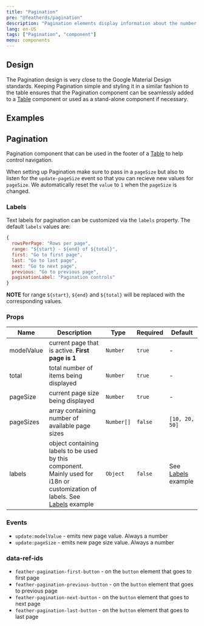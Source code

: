 ```yaml
---
title: "Pagination"
pre: "@featherds/pagination"
description: "Pagination elements display information about the number of pages that exist of a list of items and provide controls to navigate through them."
lang: en-US
tags: ["Pagination", "component"]
menu: components
---
```


## Design

The Pagination design is very close to the Google Material Design standards. Keeping Pagination simple and styling it in a similar fashion to the table ensures that the Pagination component can be seamlessly added to a [Table](/components/table) component or used as a stand-alone component if necessary.

## Examples

<Pagination-Examples />

## Pagination

Pagination component that can be used in the footer of a [Table](/components/table) to help control navigation.

When setting up Pagination make sure to pass in a `pageSize` but also to listen for the `update-pageSize` event so that you can recieve new values for `pageSize`. We automatically reset the `value` to `1` when the `pageSize` is changed.

### Labels

Text labels for pagination can be customized via the `labels` property. The default `labels` values are:

```js
{
  rowsPerPage: "Rows per page",
  range: "${start} - ${end} of ${total}",
  first: "Go to first page",
  last: "Go to last page",
  next: "Go to next page",
  previous: "Go to previous page",
  paginationLabel: "Pagination controls"
}
```

**NOTE** for range `${start}`, `${end}` and `${total}` will be replaced with the corresponding values.

### Props

| Name       | Description                                                                                                                           | Type       | Required | Default                       |
| ---------- | ------------------------------------------------------------------------------------------------------------------------------------- | ---------- | -------- | ----------------------------- |
| modelValue | current page that is active. **First page is 1**                                                                                      | `Number`   | `true`   | -                             |
| total      | total number of items being displayed                                                                                                 | `Number`   | `true`   | -                             |
| pageSize   | current page size being displayed                                                                                                     | `Number`   | `true`   | -                             |
| pageSizes  | array containing number of available page sizes                                                                                       | `Number[]` | `false`  | `[10, 20, 50]`                |
| labels     | object containing labels to be used by this component. Mainly used for i18n or customization of labels. See [Labels](#labels) example | `Object`   | `false`  | See [Labels](#labels) example |

### Events

- `update:modelValue` - emits new page value. Always a number
- `update:pageSize` - emits new page size value. Always a number

### data-ref-ids

- `feather-pagination-first-button` - on the `button` element that goes to first page
- `feather-pagination-previous-button` - on the `button` element that goes to previous page
- `feather-pagination-next-button` - on the `button` element that goes to next page
- `feather-pagination-last-button` - on the `button` element that goes to last page
